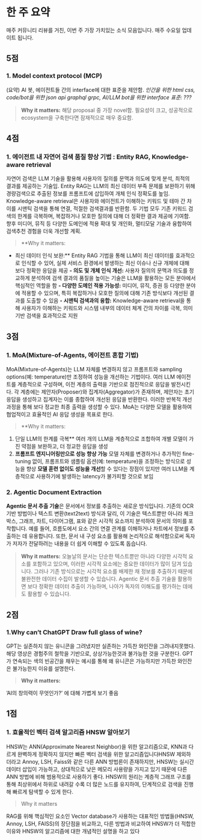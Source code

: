 # 한 주 요약
매주 커뮤니티 리뷰를 거친, 이번 주 가장 가치있는 소식 모음입니다. 
매주 수요일 업데이트 됩니다. 


## 5점

### 1. Model context protocol (MCP)

(요약) AI 봇, 에이전트들 간의 interface에 대한 표준을 제안함. *인간을 위한 html css, code/bot을 위한 json api graphql grpc, AI/LLM bot을 위한 interface 표준: ???*

> **Why it matters:**
해당 proposal 중 가장 novel함. 필요성이 크고, 성공적으로 ecosystem을 구축한다면 잠재적으로 매우 중요함.
> 

## 4점

### 1. 에이전트 내 자연어 검색 품질 향상 기법 : Entity RAG, Knowledge-aware retrieval

자연어 검색은 LLM 기술을 활용해 사용자의 질의를 문맥과 의도에 맞게 분석, 최적의 결과를 제공하는 기술임.  Entity RAG는 LLM의 최신 데이터 부족 문제를 보완하기 위해 경량검색으로 추출된 정보를 프롬프트에 삽입하여 개체 인식 정확도를 높임. Knowledge-aware retrieval은 사용자와 에이전트가 이해하는 키워드 및 테마 간 차이를 시맨틱 검색을 통해 연결, 적절한 검색결과를 반환함. 두 기법 모두 기존 키워드 검색의 한계를 극복하며, 복잡하거나 모호한 질의에 대해 더 정확한 결과 제공에 기여함. 향후 미디어, 뮤직 등 다양한 도메인에 적용 확대 및 개인화, 멀티모달 기술과 융합하여 검색추천 경험을 더욱 개선할 계획.

> **Why it matters:
- 최신 데이터 인식 보완:** Entity RAG 기법을 통해 LLM이 최신 데이터를 효과적으로 인식할 수 있어, 실제 서비스 환경에서 발생하는 최신 이슈나 신규 개체에 대해 보다 정확한 응답을 제공
**- 의도 및 개체 인식 개선:** 사용자 질의의 문맥과 의도를 정교하게 분석하여 검색 결과의 품질을 높이는 기술은 LLM을 활용하는 모든 분야에서 핵심적인 역할을 함
**- 다양한 도메인 적용 가능성:** 미디어, 뮤직, 증권 등 다양한 분야에 적용할 수 있으며, 특히 복잡하거나 모호한 질의에 대해 기존 방식보다 개선된 결과를 도출할 수 있음
**- 시맨틱 검색과의 융합:** Knowledge-aware retrieval을 통해 사용자가 이해하는 키워드와 시스템 내부의 데이터 체계 간의 차이를 극복, 의미 기반 검색을 효과적으로 지원
> 

## 3점

### 1. **MoA(Mixture-of-Agents, 에이전트 혼합 기법)**

MoA(Mixture-of-Agents)는 LLM 자체를 변경하지 않고 프롬프트와 sampling options(예: temperature)만 조정하여 성능을 개선하는 기법이다. 여러 LLM 에이전트를 계층적으로 구성하며, 이전 계층의 출력을 기반으로 점진적으로 응답을 발전시킨다. 각 계층에는 제안자(Proposer)와 집계자(Aggregator)가 존재하며, 제안자는 초기 응답을 생성하고 집계자는 이를 종합하여 개선된 응답을 반환한다. 이러한 반복적 개선 과정을 통해 보다 정교한 최종 출력을 생성할 수 있다. MoA는 다양한 모델을 활용하여 협업적이고 효율적인 AI 응답 생성을 목표로 한다.

> **Why it matters:
1. 단일 LLM의 한계를 극복**
여러 개의 LLM을 계층적으로 조합하여 개별 모델이 가진 약점을 보완하고, 더 정교한 응답을 생성
2. **프롬프트 엔지니어링만으로 성능 향상 가능**
모델 자체를 변경하거나 추가적인 fine-tuning 없이, 프롬프트와 샘플링 옵션(예: temperature)을 조정하는 방식으로 성능을 향상
**모델 훈련 없이도 성능을 개선**할 수 있다는 장점이 있지만 여러 LLM을 계층적으로 사용하기에 발생하는 latency가 불가피할 것으로 보임
> 

### 2. Agentic Document Extraction

**Agentic 문서 추출 기술**은 문서에서 정보를 추출하는 새로운 방식입니다. 기존의 OCR 기반 방법이나 텍스트 변환(text2text) 방식과 달리, 이 기술은 텍스트뿐만 아니라 체크박스, 그래프, 차트, 다이어그램, 표와 같은 시각적 요소까지 분석하여 문서의 의미를 포착합니다. 예를 들어, 흐름도에서 요소 간의 연결 관계를 이해하거나 차트에서 정보를 추출하는 데 유용합니다. 또한, 문서 내 구성 요소를 활용해 논리적으로 해석함으로써 독자가 저자가 전달하려는 내용을 더 쉽게 이해할 수 있도록 돕습니다.

> **Why it matters:**
오늘날의 문서는 단순한 텍스트뿐만 아니라 다양한 시각적 요소를 포함하고 있으며, 이러한 시각적 요소에는 중요한 데이터가 많이 담겨 있습니다. 그러나 기존 방식으로는 시각적 요소를 배제한 채 정보를 추출하기 때문에 불완전한 데이터 수집이 발생할 수 있습니다. Agentic 문서 추출 기술을 활용하면 보다 정확한 데이터 추출이 가능하며, 나아가 독자의 이해도를 평가하는 데에도 활용할 수 있습니다.
> 

## 2점

### 1.Why can’t ChatGPT Draw full glass of wine?

GPT는 실존하지 않는 유니콘을 그려냈지만 실존하는 가득찬 와인잔을 그려내지못했다.
해당 영상은 경험주의 철학을 기반으로, 상상가능한것과 불가능한 것을 구분한다.
GPT가 연속되는 색의 빈공간을 채우는 예시를 통해
왜 유니콘은 가능하지만 가득찬 와인잔은 불가능한지 이유를 설명한다.

> **Why it matters:**

’AI의 창의력이 무엇인가?’ 에 대해 가볍게 보기 좋음
> 

## 1점

### 1. **효율적인 벡터 검색 알고리즘 HNSW 알아보기**

HNSW는 ANN(Approximate Nearest Neighbor)을 위한 알고리즘으로, KNN과 다르게 완벽하게 정확하지 않지만 빠른 벡터 검색을 위한 알고리즘입니다HNSW 제외하더라고 Annoy, LSH, Faiss와 같은 다른 ANN 방법론이 존재하지만, HNSW는 실시간 데이터 삽입이 가능하고, 상대적으로 낮은 메모리 사용량을 가지고 있기 때문에 다른 ANN 방법에 비해 범용적으로 사용하기 좋다. HNSW의 원리는 계층적 그래프 구조를 통해 최상위에서 하위로 내려갈 수록 더 많은 노드를 유지하여, 단계적으로 검색을 진행해 빠르게 탐색할 수 있게 한다. 

> Why it matters
> 

RAG를 위해 핵심적인 요소인 Vector database가 사용하는 대표적인 방법들(HNSW, Annoy, LSH, FAISS)의 장단점을 비교하고, 다른 방법과 비교하여 HNSW가 더 적합한 이유와 HNSW의 알고리즘에 대한 개념적인 설명을 하고 있다
